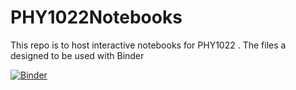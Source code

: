 # PHY1022Notebooks
This repo is to host interactive notebooks for PHY1022 . 
The files a designed to be used with Binder

[![Binder](http://mybinder.org/badge.svg)](http://mybinder.org:/repo/nvhealy/phy1022_notebooks2016)
